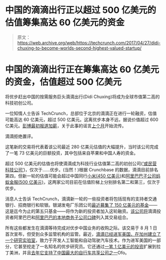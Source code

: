 # 中国的滴滴出行正以超过 500 亿美元的估值筹集高达 60 亿美元的资金

> 原文：<https://web.archive.org/web/https://techcrunch.com/2017/04/27/didi-chuxing-to-become-worlds-second-highest-valued-startup/>

# 中国的滴滴出行正在筹集高达 60 亿美元的资金，估值超过 500 亿美元

将优步赶出中国的按需服务巨头滴滴出行(Didi Chuxing)将成为全球市值第二高的科技初创公司。

一位知情人士告诉 TechCrunch，总部位于北京的滴滴正在进行一轮融资，估值可能高达 60 亿美元，超过 500 亿美元。这离优步本身不远，据说价值超过 600 亿美元。[彭博最初报道加薪](https://web.archive.org/web/20221208073708/https://www.bloomberg.com/news/articles/2017-04-26/didi-said-near-deal-to-raise-at-least-5-billion-in-new-funding?utm_content=tech&utm_campaign=socialflow-organic&utm_source=twitter&utm_medium=social&cmpid%3D=socialflow-twitter-tech)，关于此事的谣言[上个月](https://web.archive.org/web/20221208073708/https://beta.techcrunch.com/2017/03/27/didi-softbank/)开始流传。

滴滴拒绝置评。

这笔新的交易将代表着该公司最近 280 亿美元估值的大幅提升，当时该公司完成了一笔 73 亿美元的巨额投资，其中包括来自苹果和中国人寿的资金。

超过 500 亿美元的估值也将使滴滴成为科技行业估值第二高的初创公司([’或民营科技公司’](https://web.archive.org/web/20221208073708/https://beta.techcrunch.com/2014/12/30/what-the-hell-is-a-startup-anyway/))，仅次于……优步。(当然！)根据 Crunchbase 的数据，滴滴目前排名第四，但新一轮的估值可能会超过中国同行[小米(450 亿美元)](https://web.archive.org/web/20221208073708/https://beta.techcrunch.com/2014/12/21/xiaomi-45bvaluation/)和[阿里巴巴子公司蚂蚁金服(500 亿美元)](https://web.archive.org/web/20221208073708/https://beta.techcrunch.com/2017/02/08/alibabas-ant-financial-is-raising-3b-in-debt-to-finance-a-global-ma-spree/)，这两家公司目前在估值阶梯上分别排名第二和第三，仅次于优步。

消息人士告诉 TechCrunch，滴滴新一轮的一些投资者将包括现有的支持者交通银行、招商银行和软银。银湖发电厂乐团公司[最近募集了 150 亿美元的基金](https://web.archive.org/web/20221208073708/https://www.nytimes.com/2017/04/17/business/dealbook/silver-lake-raises-15-billion-fund-for-new-tech-deals.html?_r=0)——这是迄今为止的第五只基金——将作为新的投资者加入这轮融资。[该公司将](https://web.archive.org/web/20221208073708/https://beta.techcrunch.com/2017/01/24/alibaba-koubei-1-1-billion/)滴滴投资者阿里巴巴和[阿里巴巴的本地商务子公司口碑](https://web.archive.org/web/20221208073708/https://beta.techcrunch.com/2017/01/24/alibaba-koubei-1-1-billion/)列入其交易组合。

所有这些都发生在滴滴等待完成对优步中国业务的收购之际。该交易于 8 月 1 日首次宣布，但受到众多监管机构的监管。最近，[滴滴已经进军美国，在加州建立了一个研究实验室](https://web.archive.org/web/20221208073708/https://beta.techcrunch.com/2017/03/08/didi-us-research-lab/)，致力于开发人工智能和自动驾驶汽车技术。作为进军美国的一部分，它甚至挖走了一名知名的优步研究员。它还通过[一笔 1 亿美元的投资](https://web.archive.org/web/20221208073708/https://beta.techcrunch.com/2017/01/04/chinas-didi-looks-to-latin-america-with-100m-investment-in-brazil-based-uber-rival-99/)扩展到拉丁美洲，并且[去年它支持了中国最大的自行车共享公司之一](https://web.archive.org/web/20221208073708/https://beta.techcrunch.com/2016/09/26/didi-goes-biking/)Ofo。